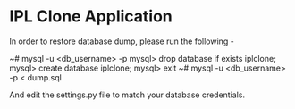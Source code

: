 # IPL Clone Application

In order to restore database dump, please run the following -

~# mysql -u <db_username> -p
mysql> drop database if exists iplclone;
mysql> create database iplclone;
mysql> exit
~# mysql -u <db_username> -p < dump.sql

And edit the settings.py file to match your database credentials.
